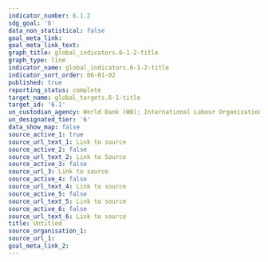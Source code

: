 ```yaml
---
indicator_number: 6.1.2
sdg_goal: '6'
data_non_statistical: false
goal_meta_link: 
goal_meta_link_text: 
graph_title: global_indicators.6-1-2-title
graph_type: line
indicator_name: global_indicators.6-1-2-title
indicator_sort_order: 06-01-02
published: true
reporting_status: complete
target_name: global_targets.6-1-title
target_id: '6.1'
un_custodian_agency: World Bank (WB); International Labour Organization (ILO)
un_designated_tier: '6'
data_show_map: false
source_active_1: true
source_url_text_1: Link to source
source_active_2: false
source_url_text_2: Link to Source
source_active_3: false
source_url_3: Link to source
source_active_4: false
source_url_text_4: Link to source
source_active_5: false
source_url_text_5: Link to source
source_active_6: false
source_url_text_6: Link to source
title: Untitled
source_organisation_1: 
source_url_1:
goal_meta_link_2:
---
```

